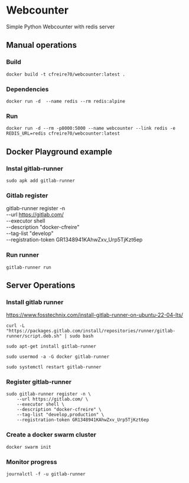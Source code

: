 # Webcounter

Simple Python Webcounter with redis server

## Manual operations

### Build
    docker build -t cfreire70/webcounter:latest .

### Dependencies
    docker run -d  --name redis --rm redis:alpine

### Run
    docker run -d --rm -p8000:5000 --name webcounter --link redis -e REDIS_URL=redis cfreire70/webcounter:latest


## Docker Playground example

### Instal gitlab-runner

    sudo apk add gitlab-runner

### Gitlab register

gitlab-runner register -n \
--url https://gitlab.com/ \
--executor shell \
--description "docker-cfreire" \
--tag-list "develop" \
--registration-token GR1348941KAhwZxv_Urp5TjKzt6ep

### Run runner

    gitlab-runner run

## Server Operations

### Install gitlab runner
https://www.fosstechnix.com/install-gitlab-runner-on-ubuntu-22-04-lts/

    curl -L "https://packages.gitlab.com/install/repositories/runner/gitlab-runner/script.deb.sh" | sudo bash

    sudo apt-get install gitlab-runner

    sudo usermod -a -G docker gitlab-runner

    sudo systemctl restart gitlab-runner

### Register gitlab-runner

    sudo gitlab-runner register -n \
        --url https://gitlab.com/ \
        --executor shell \
        --description "docker-cfreire" \
        --tag-list "develop,production" \
        --registration-token GR1348941KAhwZxv_Urp5TjKzt6ep

### Create a docker swarm cluster

    docker swarm init
    
### Monitor progress

    journalctl -f -u gitlab-runner